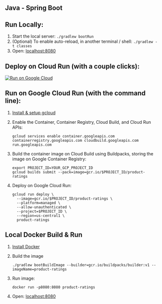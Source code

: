 Java - Spring Boot
------------------

## Run Locally:
1. Start the local server: `./gradlew bootRun`
1. (Optional) To enable auto-reload, in another terminal / shell: `./gradlew -t classes`
1. Open: [localhost:8080](http://localhost:8080)

## Deploy on Cloud Run (with a couple clicks):
[![Run on Google Cloud](https://deploy.cloud.run/button.svg)](https://deploy.cloud.run)

## Run on Google Cloud Run (with the command line):

1. [Install & setup gcloud](https://cloud.google.com/sdk/install)

1. Enable the Container, Container Registry, Cloud Build, and Cloud Run APIs:
    ```
    gcloud services enable container.googleapis.com containerregistry.googleapis.com cloudbuild.googleapis.com run.googleapis.com
    ```

1. Build the container image on Cloud Build using Buildpacks, storing the image on Google Container Registry:
    ```
    export PROJECT_ID=YOUR_GCP_PROJECT_ID
    gcloud builds submit --pack=image=gcr.io/$PROJECT_ID/product-ratings
    ```

1. Deploy on Google Cloud Run:
    ```
    gcloud run deploy \
      --image=gcr.io/$PROJECT_ID/product-ratings \
      --platform=managed \
      --allow-unauthenticated \
      --project=$PROJECT_ID \
      --region=us-central1 \
      product-ratings
    ```

## Local Docker Build & Run

1. [Install Docker](https://docs.docker.com/get-docker/)

1. Build the image
    ```
    ./gradlew bootBuildImage --builder=gcr.io/buildpacks/builder:v1 --imageName=product-ratings
    ```

1. Run image:
    ```
    docker run -p8080:8080 product-ratings
    ```

1. Open: [localhost:8080](http://localhost:8080)
